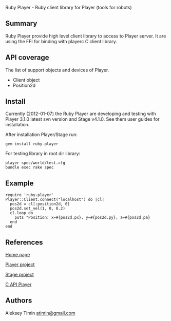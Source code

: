 Ruby Player - Ruby client library for Player (tools for robots) 

Summary
-------------------------------------
Ruby Player provide high level client library to access to Player server. 
It are using the FFI for binding with playerc C client library. 

API coverage 
-------------------------------------
The list of support objects and devices of Player.

* Client object
* Position2d

Install
-------------------------------------
Currently (2012-01-07) the Ruby Player are developing and testing with Player 3.1.0 latest svn version
and Stage v4.1.0. See them user guides for installation. 

After installation Player/Stage run:

`gem install ruby-player`

For testing library in root dir library:

    player spec/world/test.cfg
    bundle exec rake spec

Example
-------------------------------------

    require 'ruby-player'
    Player::Client.connect("localhost") do |cl|
      pos2d = cl[:position2d, 0]
      pos2d.set_vel(1, 0, 0.2)
      cl.loop do
        puts "Position: x=#{pos2d.px}, y=#{pos2d.py}, a=#{pos2d.pa}
      end
    end

References
-------------------------------------

[Home page](http://www.github.com/flipback/ruby-player)

[Player project](http://playerstage.sourceforge.net/)

[Stage project](https://github.com/rtv/Stage)

[C API Player](http://playerstage.sourceforge.net/doc/Player-3.0.2/player/group__player__clientlib__libplayerc.html)

Authors
-------------------------------------
Aleksey Timin <atimin@gmail.com>
